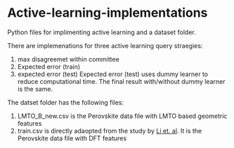 # Active-learning-implementations
Python files for implimenting active learning and a dataset folder.

There are implemenations for three active learning query straegies:
1. max disagreemet within committee
2. Expected error (train)
3. expected error (test)
Expected error (test) uses dummy learner to reduce computational time. The final result with/without dummy learner is the same.


The datset folder has the following files:
1. LMTO_B_new.csv is the Perovskite data file with LMTO based geometric features
2. train.csv is directly adaopted from the study by [Li et. al](https://github.com/zhengl0217/Perovskite-Electronic-Structure-Feature-Python). It is the Perovskite data file with DFT features
